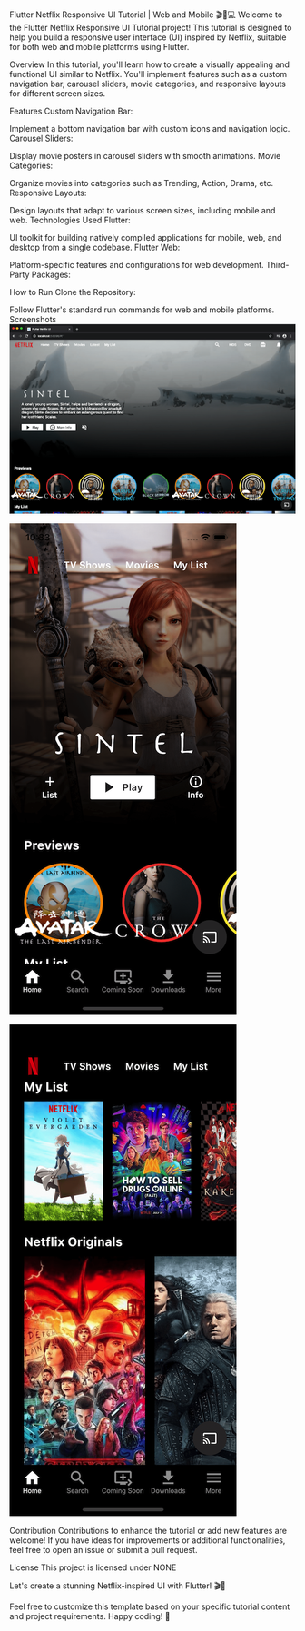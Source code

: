Flutter Netflix Responsive UI Tutorial | Web and Mobile 🎬📱💻
Welcome to the Flutter Netflix Responsive UI Tutorial project! This tutorial is designed to help you build a responsive user interface (UI) inspired by Netflix, suitable for both web and mobile platforms using Flutter.

Overview
In this tutorial, you'll learn how to create a visually appealing and functional UI similar to Netflix. You'll implement features such as a custom navigation bar, carousel sliders, movie categories, and responsive layouts for different screen sizes.

Features
Custom Navigation Bar:

Implement a bottom navigation bar with custom icons and navigation logic.
Carousel Sliders:

Display movie posters in carousel sliders with smooth animations.
Movie Categories:

Organize movies into categories such as Trending, Action, Drama, etc.
Responsive Layouts:

Design layouts that adapt to various screen sizes, including mobile and web.
Technologies Used
Flutter:

UI toolkit for building natively compiled applications for mobile, web, and desktop from a single codebase.
Flutter Web:

Platform-specific features and configurations for web development.
Third-Party Packages:

How to Run
Clone the Repository:


Follow Flutter's standard run commands for web and mobile platforms.
Screenshots
![Web Screenshot](screenshots/web.png)

![Mobile Screenshot 1](screenshots/mobile0.png)

![Mobile Screenshot 2](screenshots/mobile1.png)

Contribution
Contributions to enhance the tutorial or add new features are welcome! If you have ideas for improvements or additional functionalities, feel free to open an issue or submit a pull request.

License
This project is licensed under NONE

Let's create a stunning Netflix-inspired UI with Flutter! 🎬🍿

Feel free to customize this template based on your specific tutorial content and project requirements. Happy coding! 🚀
